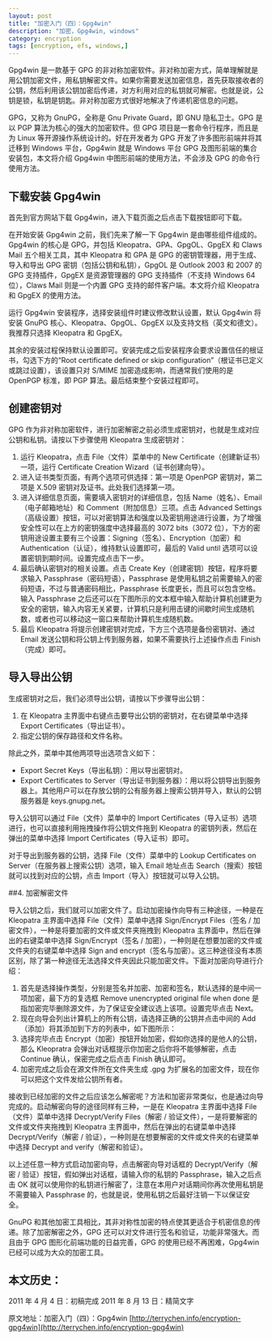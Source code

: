 ```yaml
---
layout: post
title: "加密入门（四）：Gpg4win"
description: "加密，Gpg4win, windows"
category: encryption
tags: [encryption, efs, windows,]
---
```


Gpg4win 是一款基于 GPG 的非对称加密软件。非对称加密方式，简单理解就是用公钥加密文件，用私钥解密文件。如果你需要发送加密信息，首先获取接收者的公钥，然后利用该公钥加密后传递，对方利用对应的私钥就可解密。也就是说，公钥是锁，私钥是钥匙。非对称加密方式很好地解决了传递机密信息的问题。

GPG，又称为 GnuPG，全称是 Gnu Private Guard，即 GNU 隐私卫士。GPG 是以 PGP 算法为核心的强大的加密软件。但 GPG 项目是一套命令行程序，而且是为 Linux 等开源操作系统设计的。好在开发者为 GPG 开发了许多图形前端并将其迁移到 Windows 平台，Gpg4win 就是 Windows 平台 GPG 及图形前端的集合安装包，本文将介绍 Gpg4win 中图形前端的使用方法，不会涉及 GPG 的命令行使用方法。

## 下载安装 Gpg4win

首先到官方网站下载 Gpg4win，进入下载页面之后点击下载按钮即可下载。

在开始安装 Gpg4win 之前，我们先来了解一下 Gpg4win 是由哪些组件组成的。Gpg4win 的核心是 GPG，并包括 Kleopatra、GPA、GpgOL、GpgEX 和 Claws Mail 五个相关工具，其中 Kleopatra 和 GPA 是 GPG 的密钥管理器，用于生成、导入和导出 GPG 密钥（包括公钥和私钥），GpgOL 是 Outlook 2003 和 2007 的 GPG 支持插件，GpgEX 是资源管理器的 GPG 支持插件（不支持 Windows 64 位），Claws Mail 则是一个内置 GPG 支持的邮件客户端。本文将介绍 Kleopatra 和 GpgEX 的使用方法。

运行 Gpg4win 安装程序，选择安装组件时建议修改默认设置，默认 Gpg4win 将安装 GnuPG 核心、Kleopatra、GpgOL、GpgEX 以及支持文档（英文和德文）。我推荐只选择 Kleopatra 和 GpgEX。

其余的安装过程保持默认设置即可。安装完成之后安装程序会要求设置信任的根证书，勾选下方的“Root certificate defined or skip configuration”（根证书已定义或跳过设置），该设置只对 S/MIME 加密造成影响，而通常我们使用的是 OpenPGP 标准，即 PGP 算法。最后结束整个安装过程即可。

## 创建密钥对

GPG 作为非对称加密软件，进行加密解密之前必须生成密钥对，也就是生成对应公钥和私钥。请按以下步骤使用 Kleopatra 生成密钥对：

1. 运行 Kleopatra，点击 File（文件）菜单中的 New Certificate（创建新证书）一项，运行 Certificate Creation Wizard（证书创建向导）。
2. 进入证书类型页面，有两个选项可供选择：第一项是 OpenPGP 密钥对，第二项是 X.509 密钥对及证书。此处我们选择第一项。
3. 进入详细信息页面，需要填入密钥对的详细信息，包括 Name（姓名）、Email（电子邮箱地址）和 Comment（附加信息）三项。点击 Advanced Settings（高级设置）按钮，可以对密钥算法和强度以及密钥用途进行设置，为了增强安全性可以在上方的密钥强度中选择最高的 3072 bits（3072 位），下方的密钥用途设置主要有三个设置：Signing（签名）、Encryption（加密）和 Authentication（认证），维持默认设置即可，最后的 Valid until 选项可以设置密钥到期时间。设置完成点击下一步。
4. 最后确认密钥对的相关设置。点击 Create Key（创建密钥）按钮，程序将要求输入 Passphrase（密码短语），Passphrase 是使用私钥之前需要输入的密码短语，不过与普通密码相比，Passphrase 长度更长，而且可以包含空格。输入 Passphrase 之后还可以在下图所示的文本框中输入帮助计算机创建更为安全的密钥，输入内容无关紧要，计算机只是利用击键的间歇时间生成随机数，或者也可以移动这一窗口来帮助计算机生成随机数。
5. 最后 Kleopatra 将提示创建密钥对完成，下方三个选项是备份密钥对、通过 Email 发送公钥和将公钥上传到服务器，如果不需要执行上述操作点击 Finish（完成）即可。

## 导入导出公钥

生成密钥对之后，我们必须导出公钥，请按以下步骤导出公钥：

1. 在 Kleopatra 主界面中右键点击要导出公钥的密钥对，在右键菜单中选择 Export Certificates（导出证书）。
2. 指定公钥的保存路径和文件名称。

除此之外，菜单中其他两项导出选项含义如下：

- Export Secret Keys（导出私钥）：用以导出密钥对。
- Export Certificates to Server（导出证书到服务器）：用以将公钥导出到服务器上。其他用户可以在存放公钥的公有服务器上搜索公钥并导入，默认的公钥服务器是 keys.gnupg.net。

导入公钥可以通过 File（文件）菜单中的 Import Certificates（导入证书）选项进行，也可以直接利用拖拽操作将公钥文件拖到 Kleopatra 的密钥列表，然后在弹出的菜单中选择 Import Certificates（导入证书）即可。

对于导出到服务器的公钥，选择 File（文件）菜单中的 Lookup Certificates on Server（在服务器上搜索公钥）选项，输入 Email 地址点击 Search（搜索）按钮就可以找到对应的公钥，点击 Import（导入）按钮就可以导入公钥。

##4. 加密解密文件

导入公钥之后，我们就可以加密文件了。启动加密操作向导有三种途径，一种是在 Kleopatra 主界面中选择 File（文件）菜单中选择 Sign/Encrypt Files（签名 / 加密文件），一种是将要加密的文件或文件夹拖拽到 Kleopatra 主界面中，然后在弹出的右键菜单中选择 Sign/Encrypt（签名 / 加密），一种则是在想要加密的文件或文件夹的右键菜单中选择 Sign and encrypt（签名与加密）。这三种途径没有本质区别，除了第一种途径无法选择文件夹因此只能加密文件。下面对加密向导进行介绍：

1. 首先是选择操作类型，分别是签名并加密、加密和签名，默认选择的是中间一项加密，最下方的复选框 Remove unencrypted original file when done 是指加密完毕删除源文件，为了保证安全建议选上该项。设置完毕点击 Next。
2. 现在向导会列出计算机上的所有公钥，请选择正确的公钥并点击中间的 Add（添加）将其添加到下方的列表中，如下图所示：
3. 选择完毕点击 Encrypt（加密）按钮开始加密，假如你选择的是他人的公钥，那么 Kleopratra 会弹出对话框提示你加密之后你将不能够解密，点击 Continue 确认，保密完成之后点击 Finish 确认即可。
4. 加密完成之后会在源文件所在文件夹生成 .gpg 为扩展名的加密文件，现在你可以把这个文件发给公钥所有者。

接收到已经加密的文件之后应该怎么解密呢？方法和加密非常类似，也是通过向导完成的。启动解密向导的途径同样有三种，一是在 Kleopatra 主界面中选择 File（文件）菜单中选择 Decrypt/Verify Files（解密 / 验证文件），一是将要解密的文件或文件夹拖拽到 Kleopatra 主界面中，然后在弹出的右键菜单中选择 Decrypt/Verify（解密 / 验证），一种则是在想要解密的文件或文件夹的右键菜单中选择 Decrypt and verify（解密和验证）。

以上述任意一种方式启动加密向导，点击解密向导对话框的 Decrypt/Verify（解密 / 验证）按钮，假如弹出对话框，请输入你的私钥的 Passphrase，输入之后点击 OK 就可以使用你的私钥进行解密了，注意在本用户对话期间你再次使用私钥是不需要输入 Passphrase 的，也就是说，使用私钥之后最好注销一下以保证安全。

GnuPG 和其他加密工具相比，其非对称性加密的特点使其更适合于机密信息的传递。除了加密解密之外，GPG 还可以对文件进行签名和验证，功能非常强大。而且由于 GPG 图形化前端功能的日益完善，GPG 的使用已经不再困难，Gpg4win 已经可以成为大众的加密工具。

## 本文历史：

2011 年 4 月 4 日：初稿完成
2011 年 8 月 13 日：精简文字

原文地址：加密入门（四）：Gpg4win [http://terrychen.info/encryption-gpg4win](http://terrychen.info/encryption-gpg4win)
